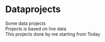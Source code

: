 # Dataprojects
Some data projects <br>
Projects is based on live data <br>
This projects done by me starting from Today
